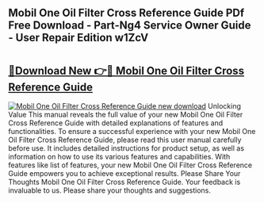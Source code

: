 ## Mobil One Oil Filter Cross Reference Guide PDf Free Download - Part-Ng4 Service Owner Guide - User Repair Edition w1ZcV

# <h2><a href="http://bc7240.oget.top/?id=Mobil+One+Oil+Filter+Cross+Reference+Guide">🔗Download New 👉🔴 Mobil One Oil Filter Cross Reference Guide</a></h2>

[![Mobil One Oil Filter Cross Reference Guide new download](https://i.imgur.com/5g1atiW.png)](http://bc7240.oget.top/?id=Mobil+One+Oil+Filter+Cross+Reference+Guide)
Unlocking Value This manual reveals the full value of your new Mobil One Oil Filter Cross Reference Guide with detailed explanations of features and functionalities. To ensure a successful experience with your new Mobil One Oil Filter Cross Reference Guide, please read this user manual carefully before use. It includes detailed instructions for product setup, as well as information on how to use its various features and capabilities. With features like list of features, your new Mobil One Oil Filter Cross Reference Guide empowers you to achieve exceptional results. Please Share Your Thoughts Mobil One Oil Filter Cross Reference Guide. Your feedback is invaluable to us. Please share your thoughts and suggestions.
